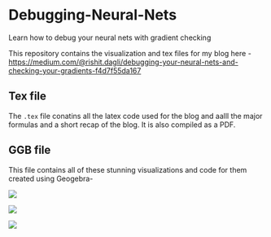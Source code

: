 # Debugging-Neural-Nets
Learn how to debug your neural nets with gradient checking

This repository contains the visualization and tex files for my blog here - https://medium.com/@rishit.dagli/debugging-your-neural-nets-and-checking-your-gradients-f4d7f55da167

## Tex file

The `.tex` file conatins all the latex code used for the blog and aalll the major formulas and a short recap of the blog. It is also compiled as a PDF.

## GGB file

This file contains all of these stunning visualizations and code for them created using Geogebra-

![](https://miro.medium.com/max/1160/1*0xhCs_1em8AgmdyxUwHbIw.png)

![](https://miro.medium.com/max/1026/1*vTTHXl_X9VfWz2nu0xlPGA.png)

![](https://miro.medium.com/max/970/1*8cDgh5LErh_yLTk_3WDtow.png)
